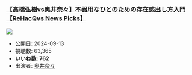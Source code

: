 ### [【高橋弘樹vs奥井奈々】不器用なひとのための存在感出し方入門【ReHacQvs News Picks】](https://www.youtube.com/watch?v=AiDP1HilWGA)
[![](https://img.youtube.com/vi/AiDP1HilWGA/sddefault.jpg)](https://www.youtube.com/watch?v=AiDP1HilWGA)
-   公開日: 2024-09-13
-   視聴数: 63,365
-   **いいね数: 762**
-   出演者: [奥井奈々](/rehacq_fan/people/奥井奈々 "wikilink")
